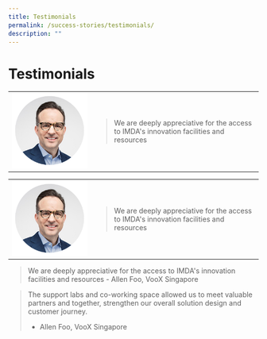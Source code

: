 ```yaml
---
title: Testimonials
permalink: /success-stories/testimonials/
description: ""
---
```

# Testimonials
<table>
	<tr>
		<td style="width:33%; text-align: center; vertical-align:middle;"><img src="/images/Community/Mentors/alan-hellawell.png"></td>
		<td style="vertical-align:middle;">
			
> We are deeply appreciative for the access to IMDA's innovation facilities and resources
		</td>
	</tr>
</table>

<table>
	<tr>
		<td style="width:33%; text-align: center; vertical-align:middle;"><img src="/images/Community/Mentors/alan-hellawell.png"></td>
		<td style="vertical-align:middle;">
			
> We are deeply appreciative for the access to IMDA's innovation facilities and resources
		</td>
	</tr>
</table>

<blockquote>
We are deeply appreciative for the access to IMDA's innovation facilities and resources
- Allen Foo, VooX Singapore
</blockquote>

> The support labs and co-working space allowed us to meet valuable partners and together, strengthen our overall solution design and customer journey.
>- Allen Foo, VooX Singapore